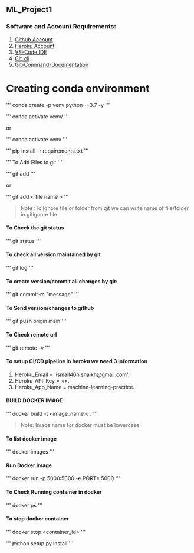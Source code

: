 ## ML_Project1

### Software and Account Requirements:

1. [Github Account](https://github.com)
2. [Heroku Account](https://dashboard.heroku.com/login)
3. [VS-Code IDE](https://code.visualstudio.com/download)
4. [Git-cli](https://git-scm.com/downloads).
5. [Git-Command-Documentation](https://git-scm.com/docs/git)


# Creating conda environment

'''
conda create -p venv python==3.7 -y
'''

'''
conda activate venv/
'''

or

'''
conda activate venv
'''

'''
pip install -r requirements.txt
'''

'''
To Add Files to git
'''

'''
git add
'''

or

'''
git add < file name >
'''

> Note :To Ignore file or folder from git we can write name of file/folder in.gitignore file

#### To Check the git status

'''
git status
'''

#### To check all version maintained by git

'''
git log
'''

#### To create version/commit all changes by git:

'''
git commit-m "message"
'''

#### To Send version/changes to github

'''
git push origin main
'''

#### To Check remote url

'''
git remote -v
'''

#### To setup CI/CD pipeline in heroku we need 3 information

1. Heroku_Email = 'ismail46h.shaikh@gmail.com'.
2. Heroku_API_Key = <>.
3. Heroku_App_Name = machine-learning-practice.


#### BUILD DOCKER IMAGE

'''
docker build -t <image_name>:<tagname> .
'''

> Note: Image name for docker must be lowercase


#### To list docker image

'''
docker images
'''

#### Run Docker image

'''
docker run -p 5000:5000 -e PORT= 5000
'''

#### To Check Running container in docker

'''
docker ps
'''

#### To stop docker container

'''
docker stop <container_id>
'''


'''
python setup.py install
'''